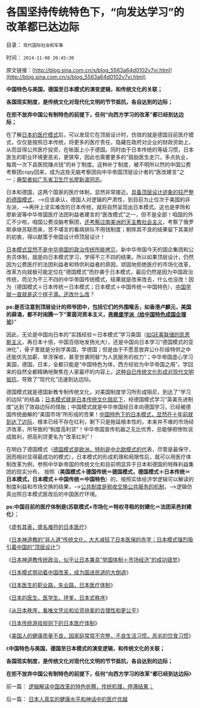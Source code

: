 # 各国坚持传统特色下，“向发达学习”的改革都已达边际

目录： `现代国际社会和军事` 

时间： `2014-11-08 20:45:30` 

原文链接：[http://blog.sina.com.cn/s/blog_5563a64d0102v7vi.html](http://blog.sina.com.cn/s/blog_5563a64d0102v7vi.html)

**中国特色与美国，德国至日本模式的演变逻辑，和传统文化的关联；**

**各国现实制度，是传统文化对现代化文明的节节抵抗，各自达到的边际；**

**在拒不放弃中国公有制特色的前提下，任何“向西方学习的改革”都已经到达边际；**

在了解[日本的医疗模式](../../../2014/11/6/日本传统游戏规则下的日本医疗体制.md)后，可以发现它在顶层设计时，仿效的就是德国目前医疗模式，仅仅是按照日本传统，将更多的医疗责任，隐藏在政府对企业的财政资助上，从而显得公共医疗投资，在帐面上小于德国。同时由于日本传统的等级习惯，日本医生的职业环境更恶劣，更狭窄，因此也需要更多的“鼓励医生走穴，多点执业，每周一次下县医院赚点钱”的补丁制度。这种补丁制度，被不明所以然的中国公费考察团copy回来，成为这些无脑考察团向中华帝国顶层设计者的“医改建言”之一；[典型者如广东省卫生厅长廖新波同志](../../../2014/1/29/“公务员加薪”的医疗版，愚民“看不起病”是自作自受.md)。

日本和德国，这两个国家的医疗体制，显然非常接近。[具备顶层设计迹象的较严整的德国模式](../../../2014/8/16/德国医院和医生及其社会主义传统的新教伦理；.md)，——>应该承认，德国人对逻辑的严肃性，到目前为止仅次于美国的非左派，——>再拌上坚实难改的日本传统，就将自然呈现出日本模式。这也是李玲和廖新波等中华帝国医疗法团利益者建言的“医改模式”之一，但不是全部！咱国的外汇不少啦，咱国公费没脑考察团，[还考察过南美洲的天主教社会主义](../../../2014/1/26/天主教社会主义与大宪章针锋相对，及南美和马克思主义.md)，考察了俄罗斯承继苏联而来，苦不堪言的看病排队不用钱制度；剔除其不良的结果留下其美好的初衷，得以献策于帝国设计师顶层设计！

[日本模式显然不是中华帝国的政治传统所能拷贝](../../../2014/8/25/为什么日本的北欧模式，赤字大大少于美国和欧洲？.md)，新中华帝国今天的国企集团和公务员体制，就是向日本模式学习，学得不三不四的结果。所以如果顶层设计，仍然因为公费医疗的法团利益者和特供利益者的原因，顽固地拒绝医疗的市场化改革，改革方向就极可能定位在“德国模式”而抄袭于日本模式，最后仍然是因为中国政治传统，而沦为不三不四的中华帝国传统模式，结果就是改来改去，什么也没改！因为（德国模式＋日本传统＝日本模式；日本模式＋中国传统＝中国特色），[中国早就一直就是这个样子滴，还改什么改](../../../2014/8/27/日本模式带动着中国改革，成为国进民退的大倒退；.md)？

**ps:是否注意到顶层设计的师爷团中，包括它们的外围喉舌，如香港卢麒元，美国的薛涌，都不时闹腾一下“莱茵河资本主义，[弗赖堡学派（给中国特色成国企理论](../../../2013/3/11/德国化的细节理性主义和李稻葵政委的弗赖堡学派.md)）**”

因此，无论是中国向日本的“实践经验＝日本模式”学习美国（[如QE美联储的凯恩斯主义](../../../2013/12/23/OT和QE的含义，高杠杆与乘数的关系，钱荒与通货膨胀的关联.md)，再日本十倍，中国百倍地发扬光大），还是中国向日本学习“德国模式的亚洲化”，骨子里就是分别学美国，学德国；但是由于不愿意放弃公仆阶级特供之中还能优先加薪、旱涝保收，甚至世袭罔替“为人民服务的权力”；中华帝国虚心学习美国，德国，日本，全都只能是“中国特色为体，西方经验为中华帝国之用”，学回来的自然全都精确地聚焦在人家最坏的内容上。[这种自已传统文化形成对现代文明抵抗](../../../2010/5/6/东西方传统文化都阻碍了现代文明;我不入地狱谁入地狱.md)，导致了“现代化”迅速到达边际。

德国模式就是德国新教专制传统文化，对美国制度学习所形成阻尼，到达了“学习的边际”的结晶；[日本模式就是日本传统文化阻尼下](../../../2011/1/6/日本传统文化拖了日本经济的后腿.md)，经德国模式学习“英美先进制度”达到了效益边际的怪胎；中国模式就是中华帝国经日本向德国学习，已经被德国传统曲解的“美国市场”所形成的苦果！[中国特色下的日本模式，显然在十年前就到达了边际](../../../2014/11/5/日本模式在中国的几个阶段性“周期”.md)，根本已经不存在红利，剩下只是拖延根本性的，本来并不难的市场经济改革，所导致的“制度高利贷”！中华帝国宣传机器之无比优秀，总能够把惨败说成胜利，把高利贷更名为“改革红利”！

在明白了德国模式（[德国模式是欧洲，特别是中北欧模式的代](../../../2014/8/15/德国模式中的“谣言和真相”，德国免费医疗中的“地狱”；.md)表，尽管是最保守，因而相对显得最成功的模式），日本模式的形成机理和局限性后，就可以用医疗体制改革为例，参照中华新帝国的传统文化和目前明显异于日本和德国的特殊利益集团的现实分布，
按照（**美国模式＋德国传统＝德国模式，德国模式＋日本传统＝日本模式，日本模式＋中国传统＝中国特色**）的，按照实体经济学逻辑可以解读的制度利益和市场交换的结果，——>[公共制度是税收交换公共服务的机制](../../../2009/12/22/公共管理学假定：三权分立要说爱你不容易.md)，——>逻辑仿真出照日本模式医改后的中国医疗环境。

**ps:中国目前的医疗体制是(苏联模式+市场化＝特权寻租的封建化＝法团采邑封建化）**；

《[虚有其表，盛名难符的日本医疗](../../../2014/8/18/虚有其表，盛名难符的日本医疗；.md)》

《[日本神道教的“非人道”传统文化，大大减轻了日本医保的赤字；日本模式强烈吸引着中国的“顶层设计”](../../../2014/8/25/为什么日本的北欧模式，赤字大大少于美国和欧洲？.md)》

《[日本神道教传统政治，似乎让日本兼具“举国体制＋市场经济”的成功错觉](../../../2014/8/26/日本特殊的传统文化塑造的日本模式.md)》

《[日本模式带动着中国改革，成为国进民退的大倒退](../../../2014/8/27/日本模式带动着中国改革，成为国进民退的大倒退；.md)》

《[日本医生的职业路，失业路，日本医疗体制](../../../2014/8/28/日本医生的职业路，失业路，日本医疗体制.md)》

《[日本的医生，医学生，拼爹，日本式秩序](../../../2014/8/29/日本的医生医学生，拼爹，和美国更公平的竞争.md)》

《[从日本秩序，看唯文凭论和论资排辈的合理性和更公平](../../../2014/8/30/唯文凭论和论资排辈的合理性和更公平的适用条件.md)》

《[日本传统游戏规则下的日本医疗体制](../../../2014/11/6/日本传统游戏规则下的日本医疗体制.md)》

《[美国人的健康质量不良，因家庭常常不完整，不良生活习惯，恶劣的饮食习惯](../../../2014/11/7/日本人真实的健康水平和神话中的医疗优越.md)》

《**中国特色与美国，德国至日本模式的演变逻辑，和传统文化的关联；**

**各国现实制度，是传统文化对现代化文明的节节抵抗，各自达到的边际；**

**在拒不放弃中国公有制特色的前提下，任何“向西方学习的改革”都已经到达边际**》

前一篇： [逻辑解读中国改革的特色折腾，传统机理，停滞结果；](../../../2014/11/9/逻辑解读中国改革的特色折腾，传统机理，停滞结果；.md)

后一篇： [日本人真实的健康水平和神话中的医疗优越](../../../2014/11/7/日本人真实的健康水平和神话中的医疗优越.md)


